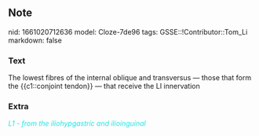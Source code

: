 ## Note
nid: 1661020712636
model: Cloze-7de96
tags: GSSE::!Contributor::Tom_Li
markdown: false

### Text
<div>
  The lowest fibres of the internal oblique and transversus — those
  that form the {{c1::conjoint tendon}} — that receive the LI
  innervation
</div>

### Extra
<i><font color="#1DE7E5">L1 - from the iliohypgastric and
ilioinguinal</font></i>
